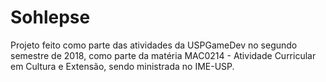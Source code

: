 # Sohlepse
Projeto feito como parte das atividades da USPGameDev no segundo semestre de 2018, como parte da matéria MAC0214 - Atividade Curricular em Cultura e Extensão, sendo ministrada no IME-USP.
